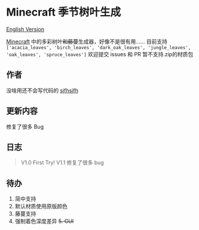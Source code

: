# Minecraft 季节树叶生成

[English Version](.\README-en.md)

[Minecraft](https://www.minecraft.net/) 中的多彩树叶~~和藤蔓~~生成器，好像不是很有用……
目前支持`['acacia_leaves', 'birch_leaves', 'dark_oak_leaves', 'jungle_leaves', 'oak_leaves', 'spruce_leaves']`
欢迎提交 issues 和 PR
暂不支持.zip的材质包

## 作者

没啥用还不会写代码的 [sjfhsjfh](https://github.com/sjfhsjfh/)

## 更新内容

修复了很多 Bug

## 日志

> V1.0 First Try!
> V1.1 修复了很多 bug

## 待办

1. 简中支持
2. 默认材质使用原版颜色
3. 藤蔓支持
4. 强制着色深度差异
~~5. GUI~~
